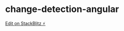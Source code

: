 # change-detection-angular

[Edit on StackBlitz ⚡️](https://stackblitz.com/edit/github-vcpg2w-tpdruv)